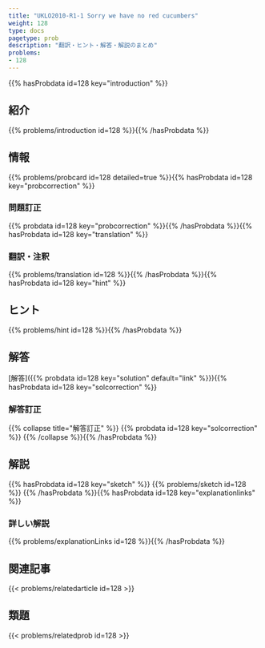 ```yaml
---
title: "UKLO2010-R1-1 Sorry we have no red cucumbers"
weight: 128
type: docs
pagetype: prob
description: "翻訳・ヒント・解答・解説のまとめ"
problems: 
- 128
---
```


{{% hasProbdata id=128 key="introduction" %}}

## 紹介

{{% problems/introduction id=128 %}}{{% /hasProbdata %}}

## 情報

{{% problems/probcard id=128 detailed=true %}}{{% hasProbdata id=128 key="probcorrection" %}}

### 問題訂正

{{% probdata id=128 key="probcorrection" %}}{{% /hasProbdata %}}{{% hasProbdata id=128 key="translation" %}}

### 翻訳・注釈

{{% problems/translation id=128 %}}{{% /hasProbdata %}}{{% hasProbdata id=128 key="hint" %}}

## ヒント

{{% problems/hint id=128 %}}{{% /hasProbdata %}}

## 解答

[解答]({{% probdata id=128 key="solution" default="link" %}}){{% hasProbdata id=128 key="solcorrection" %}}

### 解答訂正

{{% collapse title="解答訂正" %}}
{{% probdata id=128 key="solcorrection" %}}
{{% /collapse %}}{{% /hasProbdata %}}

## 解説

{{% hasProbdata id=128 key="sketch" %}}
{{% problems/sketch id=128 %}}
{{% /hasProbdata %}}{{% hasProbdata id=128 key="explanationlinks" %}}

### 詳しい解説

{{% problems/explanationLinks id=128 %}}{{% /hasProbdata %}}

## 関連記事

{{< problems/relatedarticle id=128 >}}

## 類題

{{< problems/relatedprob id=128 >}}
